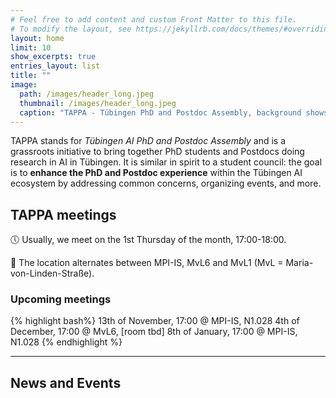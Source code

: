 ```yaml
---
# Feel free to add content and custom Front Matter to this file.
# To modify the layout, see https://jekyllrb.com/docs/themes/#overriding-theme-defaults
layout: home
limit: 10
show_excerpts: true
entries_layout: list
title: ""
image:
  path: /images/header_long.jpeg
  thumbnail: /images/header_long.jpeg
  caption: "TAPPA - Tübingen PhD and Postdoc Assembly, background shows a network of people."
---
```


<!-- ![](images/header.png) -->

TAPPA stands for *Tübingen AI PhD and Postdoc Assembly* and is a grassroots initiative to bring together
PhD students and Postdocs doing research in AI in Tübingen.
It is similar in spirit to a student council: the goal is to **enhance the PhD and Postdoc experience** within
the Tübingen AI ecosystem by addressing common concerns, organizing events, and more.

## TAPPA meetings

:clock5: Usually, we meet on the 1st Thursday of the month, 17:00-18:00.

:round_pushpin: The location alternates between MPI-IS, MvL6 and MvL1 (MvL = Maria-von-Linden-Straße).


### Upcoming meetings
{% highlight bash%}
13th of November, 17:00 @ MPI-IS, N1.028
4th of December, 17:00 @ MvL6, [room tbd]
8th of January, 17:00 @ MPI-IS, N1.028
{% endhighlight %}

---

## News and Events
